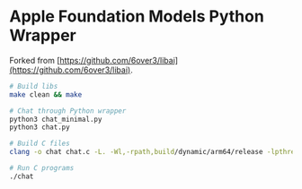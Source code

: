 # Apple Foundation Models Python Wrapper
Forked from [https://github.com/6over3/libai](https://github.com/6over3/libai).
```sh
# Build libs
make clean && make

# Chat through Python wrapper
python3 chat_minimal.py
python3 chat.py

# Build C files
clang -o chat chat.c -L. -Wl,-rpath,build/dynamic/arm64/release -lpthread

# Run C programs
./chat
```